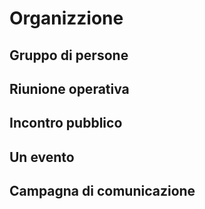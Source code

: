 # Organizzione

## Gruppo di persone

## Riunione operativa

## Incontro pubblico

## Un evento

## Campagna di comunicazione

